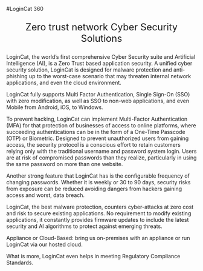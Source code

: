 #LoginCat 360
<p style="font-size:25px; text-align:center">Zero trust network Cyber Security Solutions</p>

LoginCat, the world’s first comprehensive Cyber Security suite and Artificial Intelligence (AI), is a Zero Trust based application security. 
A unified cyber security solution, LoginCat is designed for malware protection and anti-phishing up to the worst-case scenario that may threaten internal network applications, and even the cloud environment.

LoginCat fully supports Multi Factor Authentication, Single Sign-On (SSO) with zero modification, as well as SSO to non-web applications, and even Mobile from Android, iOS, to Windows. 
 
To prevent hacking, LoginCat can implement Multi-Factor Authentication (MFA) for that protection of businesses of access to online platforms, where succeeding authentications can be in the form of a One-Time Passcode (OTP) or Biometric. Designed to prevent unauthorized users from gaining access, the security protocol is a conscious effort to retain customers relying only with the traditional username and password system login. Users are at risk of compromised passwords than they realize, particularly in using the same password on more than one website.
 
Another strong feature that LoginCat has is the configurable frequency of changing passwords. Whether it is weekly or 30 to 90 days, security risks from exposure can be reduced avoiding dangers from hackers gaining access and worst, data breach.
 
LoginCat, the best malware protection, counters cyber-attacks at zero cost and risk to secure existing applications. No requirement to modify existing
applications, it constantly provides firmware updates to include the latest security and AI algorithms to protect against emerging threats.

Appliance or Cloud-Based: bring us on-premises with an appliance or run LoginCat via our hosted cloud.

What is more, LoginCat even helps in meeting Regulatory Compliance Standards.
 
